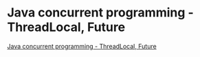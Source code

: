 # Java concurrent programming - ThreadLocal, Future
[Java concurrent programming - ThreadLocal, Future](https://aiwithcloud.com/2022/09/19/java_concurrent_programming___threadlocal_future/)